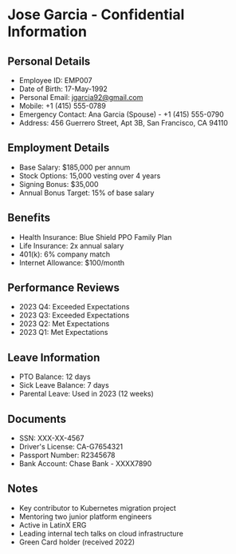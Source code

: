 # Jose Garcia - Confidential Information

## Personal Details
- Employee ID: EMP007
- Date of Birth: 17-May-1992
- Personal Email: jgarcia92@gmail.com
- Mobile: +1 (415) 555-0789
- Emergency Contact: Ana Garcia (Spouse) - +1 (415) 555-0790
- Address: 456 Guerrero Street, Apt 3B, San Francisco, CA 94110

## Employment Details
- Base Salary: $185,000 per annum
- Stock Options: 15,000 vesting over 4 years
- Signing Bonus: $35,000
- Annual Bonus Target: 15% of base salary

## Benefits
- Health Insurance: Blue Shield PPO Family Plan
- Life Insurance: 2x annual salary
- 401(k): 6% company match
- Internet Allowance: $100/month

## Performance Reviews
- 2023 Q4: Exceeded Expectations
- 2023 Q3: Exceeded Expectations
- 2023 Q2: Met Expectations
- 2023 Q1: Met Expectations

## Leave Information
- PTO Balance: 12 days
- Sick Leave Balance: 7 days
- Parental Leave: Used in 2023 (12 weeks)

## Documents
- SSN: XXX-XX-4567
- Driver's License: CA-G7654321
- Passport Number: R2345678
- Bank Account: Chase Bank - XXXX7890

## Notes
- Key contributor to Kubernetes migration project
- Mentoring two junior platform engineers
- Active in LatinX ERG
- Leading internal tech talks on cloud infrastructure
- Green Card holder (received 2022) 